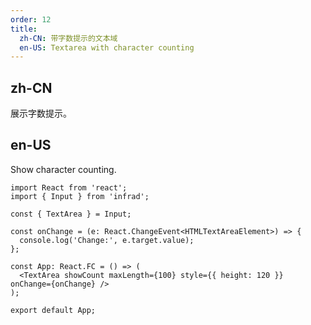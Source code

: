 ```yaml
---
order: 12
title:
  zh-CN: 带字数提示的文本域
  en-US: Textarea with character counting
---
```


## zh-CN

展示字数提示。

## en-US

Show character counting.

```tsx
import React from 'react';
import { Input } from 'infrad';

const { TextArea } = Input;

const onChange = (e: React.ChangeEvent<HTMLTextAreaElement>) => {
  console.log('Change:', e.target.value);
};

const App: React.FC = () => (
  <TextArea showCount maxLength={100} style={{ height: 120 }} onChange={onChange} />
);

export default App;
```
